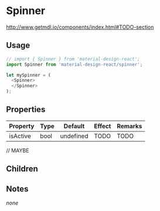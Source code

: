 # Spinner

http://www.getmdl.io/components/index.html#TODO-section


## Usage

```javascript
// import { Spinner } from 'material-design-react';
import Spinner from 'material-design-react/spinner';

let mySpinner = (
  <Spinner>
  </Spinner>
);
```



## Properties

Property | Type | Default | Effect | Remarks
-------- | -----| ------- | ------ | -------
isActive | bool | undefined | TODO | TODO

// MAYBE


## Children



## Notes

*none*
